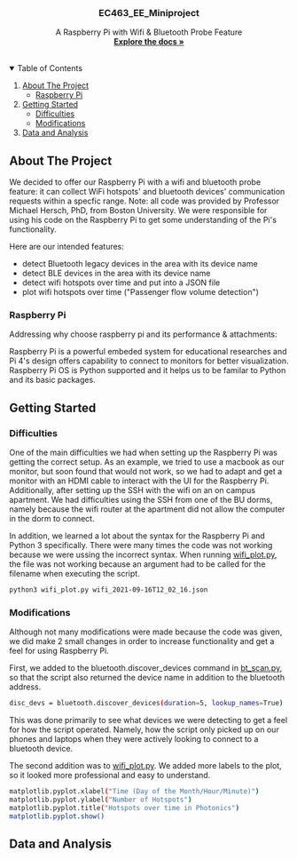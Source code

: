 <!-- PROJECT LOGO -->
<br />
<p align="center">
  <a href="https://github.com/othneildrew/Best-README-Template">
  </a>

  <h3 align="center">EC463_EE_Miniproject</h3>

  <p align="center">
    A Raspberry Pi with Wifi & Bluetooth Probe Feature 
    <br />
    <a href="https://github.com/BostonUniversitySeniorDesign/2021-hardware-miniproj"><strong>Explore the docs »</strong></a>
    <br />
    <br />
  </p>
</p>



<!-- TABLE OF CONTENTS -->
<details open="open">
  <summary>Table of Contents</summary>
  <ol>
    <li>
      <a href="#about-the-project">About The Project</a>
      <ul>
        <li><a href="#raspberry-pi">Raspberry Pi</a></li>
      </ul>
    </li>
    <li>
      <a href="#getting-started">Getting Started</a>
      <ul>
        <li><a href="#difficulties">Difficulties</a></li>
        <li><a href="#modifications">Modifications</a></li>
      </ul>
    </li>
    <li><a href="#data-and-analysis">Data and Analysis</a></li>
  </ol>
</details>



<!-- ABOUT THE PROJECT -->
## About The Project

We decided to offer our Raspberry Pi with a wifi and bluetooth probe feature: it can collect WiFi hotspots' and bluetooth devices' communication requests within a specfic range. Note: all code was provided by Professor Michael Hersch, PhD, from Boston University. We were responsible for using his code on the Raspberry Pi to get some understanding of the Pi's functionality.

Here are our intended features:
* detect Bluetooth legacy devices in the area with its device name
* detect BLE devices in the area with its device name
* detect wifi hotspots over time and put into a JSON file
* plot wifi hotspots over time ("Passenger flow volume detection") 


### Raspberry Pi

Addressing why choose raspberry pi and its performance & attachments:

Raspberry Pi is a powerful embeded system for educational researches and Pi 4's design offers capability to connect to monitors for better visualization. Raspberry Pi OS is Python supported and it helps us to be familar to Python and its basic packages.


<!-- GETTING STARTED -->
## Getting Started

### Difficulties

One of the main difficulties we had when setting up the Raspberry Pi was getting the correct setup. As an example, we tried to use a macbook as our monitor, but soon found that would not work, so we had to adapt and get a monitor with an HDMI cable to interact with the UI for the Raspberry Pi. Additionally, after setting up the SSH with the wifi on an on campus apartment. We had difficulties using the SSH from one of the BU dorms, namely because the wifi router at the apartment did not allow the computer in the dorm to connect.

In addition, we learned a lot about the syntax for the Raspberry Pi and Python 3 specifically. There were many times the code was not working because we were ussing the incorrect syntax. When running [wifi_plot.py](wifi_plot.py), the file was not working because an argument had to be called for the filename when executing the script. 
```sh
python3 wifi_plot.py wifi_2021-09-16T12_02_16.json
```

### Modifications

Although not many modifications were made because the code was given, we did make 2 small changes in order to increase functionality and get a feel for using Raspberry Pi. 

First, we added to the bluetooth.discover_devices command in [bt_scan.py](bt_scan.py), so that the script also returned the device name in addition to the bluetooth address.

```sh
disc_devs = bluetooth.discover_devices(duration=5, lookup_names=True) 
```

This was done primarily to see what devices we were detecting to get a feel for how the script operated. Namely, how the script only picked up on our phones and laptops when they were actively looking to connect to a bluetooth device. 

The second addition was to [wifi_plot.py](wifi_plot.py). We added more labels to the plot, so it looked more professional and easy to understand. 

```sh
matplotlib.pyplot.xlabel("Time (Day of the Month/Hour/Minute)")
matplotlib.pyplot.ylabel("Number of Hotspots")
matplotlib.pyplot.title("Hotspots over time in Photonics")
matplotlib.pyplot.show()
```
<!-- Data & Analysis EXAMPLES -->
## Data and Analysis
